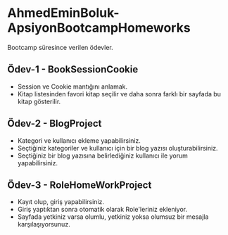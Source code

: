 # AhmedEminBoluk-ApsiyonBootcampHomeworks
Bootcamp süresince verilen ödevler.

## Ödev-1 - BookSessionCookie
* Session ve Cookie mantığını anlamak.
* Kitap listesinden favori kitap seçilir ve daha sonra farklı bir sayfada bu kitap gösterilir.

## Ödev-2 - BlogProject
* Kategori ve kullanıcı ekleme yapabilirsiniz.
* Seçtiğiniz kategoriler ve kullanıcı için bir blog yazısı oluşturabilirsiniz.
* Seçtiğiniz bir blog yazısına belirlediğiniz kullanıcı ile yorum yapabilirsiniz.

## Ödev-3 - RoleHomeWorkProject
* Kayıt olup, giriş yapabilirsiniz.
* Giriş yaptıktan sonra otomatik olarak Role'leriniz ekleniyor.
* Sayfada yetkiniz varsa olumlu, yetkiniz yoksa olumsuz bir mesajla karşılaşıyorsunuz.

